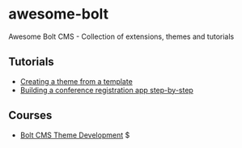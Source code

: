 # awesome-bolt
Awesome Bolt CMS - Collection of extensions, themes and tutorials


## Tutorials 

- [Creating a theme from a template](http://leftontheweb.com/blog/2015/10/23/Creating_a_Bolt_theme_from_a_template/)
- [Building a conference registration app step-by-step](https://dev.to/martin_betz/bolt-cms-conference-registration-app-step-by-step)

## Courses

- [Bolt CMS Theme Development](https://webdesign.tutsplus.com/courses/bolt-cms-theme-development) $
